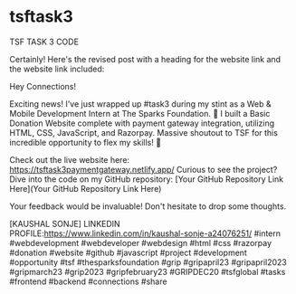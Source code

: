 # tsftask3
TSF TASK 3 CODE

Certainly! Here's the revised post with a heading for the website link and the website link included:

Hey Connections!

Exciting news! I've just wrapped up #task3 during my stint as a Web & Mobile Development Intern at The Sparks Foundation. 🚀 I built a Basic Donation Website complete with payment gateway integration, utilizing HTML, CSS, JavaScript, and Razorpay. Massive shoutout to TSF for this incredible opportunity to flex my skills! 🙌

Check out the live website here: https://tsftask3paymentgateway.netlify.app/
Curious to see the project? Dive into the code on my GitHub repository: [Your GitHub Repository Link Here](Your GitHub Repository Link Here)

Your feedback would be invaluable! Don't hesitate to drop some thoughts.

[KAUSHAL SONJE]
LINKEDIN PROFILE:https://www.linkedin.com/in/kaushal-sonje-a24076251/
#intern #webdevelopment #webdeveloper #webdesign #html #css #razorpay #donation #website #github #javascript #project #development #opportunity #tsf #thesparksfoundation #grip #gripapril23 #gripapril2023 #gripmarch23 #grip2023 #gripfebruary23 #GRIPDEC20 #tsfglobal #tasks #frontend #backend #connections #share
